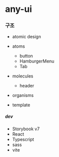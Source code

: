 # any-ui

### 구조

- atomic design

- atoms
  - button
  - HamburgerMenu
  - Tab
- molecules
  - header
- organisms
- template

##### dev

- Storybook v7
- React
- Typescript
- sass
- vite
